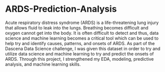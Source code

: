 # ARDS-Prediction-Analysis
Acute respiratory distress syndrome (ARDS) is a life-threatening lung injury that allows fluid to leak into the lungs. Breathing becomes difficult and oxygen cannot get into the body. It is often difficult to detect and thus, data science and machine learning becomes a critical tool which can be used to help try and identify causes, patterns, and onsets of ARDS. As part of the Dascena Data Science challenge, I was given this dataset in order to try and utilize data science and machine learning to try and predict the onsets of ARDS. Through this project, I strengthened my EDA, modeling, predictive analysis, and machine learning skills.

